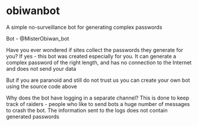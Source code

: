 # obiwanbot
A simple no-surveillance bot for generating complex passwords

Bot - @MisterObiwan_bot

Have you ever wondered if sites collect the passwords they generate for you? If yes - this bot was created especially for you. It can generate a complex password of the right length, and has no connection to the Internet and does not send your data

But if you are paranoid and still do not trust us you can create your own bot using the source code above

Why does the bot have logging in a separate channel? This is done to keep track of raiders - people who like to send bots a huge number of messages to crash the bot. The information sent to the logs does not contain generated passwords
